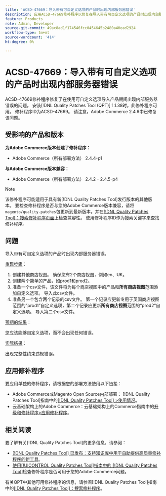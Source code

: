```yaml
---
title: 'ACSD-47669：导入带有可自定义选项的产品时出现内部服务器错误'
description: 应用ACSD-47669修补程序以修复在导入带有可自定义选项的产品时出现内部服务器错误的Adobe Commerce问题。
feature: Products
role: Admin, Developer
source-git-commit: 49ac8ad1f174546fcc0454645b2480a40ead2924
workflow-type: tm+mt
source-wordcount: '414'
ht-degree: 0%

---
```


# ACSD-47669：导入带有可自定义选项的产品时出现内部服务器错误

ACSD-47669修补程序修复了在使用可自定义选项导入产品期间出现内部服务器错误的问题。 安装[!DNL Quality Patches Tool (QPT)] 1.1.38时，此修补程序可用。 修补程序ID为ACSD-47669。 请注意，Adobe Commerce 2.4.6中已修复该问题。

## 受影响的产品和版本

**为Adobe Commerce版本创建了修补程序：**

* Adobe Commerce（所有部署方法） 2.4.4-p1

**与Adobe Commerce版本兼容：**

* Adobe Commerce（所有部署方法） 2.4.2 - 2.4.5-p4

>[!NOTE]
>
>该修补程序可能适用于具有新[!DNL Quality Patches Tool]发行版本的其他版本。 要检查修补程序是否与您的Adobe Commerce版本兼容，请将`magento/quality-patches`包更新到最新版本，并在[[!DNL Quality Patches Tool]：搜索修补程序页面](https://experienceleague.adobe.com/tools/commerce-quality-patches/index.html)上检查兼容性。 使用修补程序ID作为搜索关键字来查找修补程序。

## 问题

导入带有可自定义选项的产品时出现内部服务器错误。

<u>重现步骤</u>：

1. 创建其他商店视图。 确保您有2个商店视图，例如en、UK。
1. 创建两个简单的产品，如prod1和prod2。
1. 准备一个csv文件，该文件将为每个商店视图中的产品和&#x200B;**所有商店视图**&#x200B;范围添加自定义选项。 导入此csv文件。
1. 准备另一个包含两个记录的csv文件。 第一个记录应更新专用于英国商店视图范围的“prod1”自定义选项，第二个记录应更新&#x200B;**所有商店视图**&#x200B;范围的“prod2”自定义选项。 导入第二个csv文件。

<u>预期的结果</u>：

您应该能够自定义选项，而不会出现任何错误。

<u>实际结果</u>：

出现完整性约束违规错误。

## 应用修补程序

要应用单独的修补程序，请根据您的部署方法使用以下链接：

* Adobe Commerce或Magento Open Source内部部署： [!DNL Quality Patches Tool]指南中的[[!DNL Quality Patches Tool] >使用情况](https://experienceleague.adobe.com/docs/commerce-operations/tools/quality-patches-tool/usage.html)。
* 云基础架构上的Adobe Commerce：云基础架构上的Commerce指南中的[升级和修补程序>应用修补程序](https://experienceleague.adobe.com/docs/commerce-cloud-service/user-guide/develop/upgrade/apply-patches.html)。

## 相关阅读

要了解有关[!DNL Quality Patches Tool]的更多信息，请参阅：

* [[!DNL Quality Patches Tool] 已发布：支持知识库中用于自助提供高质量修补程序的新工具](https://experienceleague.adobe.com/en/docs/commerce-knowledge-base/kb/announcements/commerce-announcements/magento-quality-patches-released-new-tool-to-self-serve-quality-patches)。
* [使用[!UICONTROL Quality Patches Tool]指南中的 [!DNL Quality Patches Tool]](/help/tools/quality-patches-tool/patches-available-in-qpt/check-patch-for-magento-issue-with-magento-quality-patches.md)检查修补程序是否可用于您的Adobe Commerce问题。


有关QPT中其他可用修补程序的信息，请参阅[!DNL Quality Patches Tool]指南中的[[!DNL Quality Patches Tool]：搜索修补程序](https://experienceleague.adobe.com/tools/commerce-quality-patches/index.html)。
